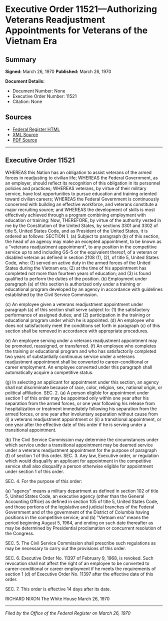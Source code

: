 # Executive Order 11521—Authorizing Veterans Readjustment Appointments for Veterans of the Vietnam Era

## Summary

**Signed:** March 26, 1970
**Published:** March 26, 1970

**Document Details:**
- Document Number: None
- Executive Order Number: 11521
- Citation: None

## Sources
- [Federal Register HTML](https://www.presidency.ucsb.edu/documents/executive-order-11521-authorizing-veterans-readjustment-appointments-for-veterans-the)
- [XML Source](None)
- [PDF Source](None)

---

## Executive Order 11521

WHEREAS this Nation has an obligation to assist veterans of the armed forces in readjusting to civilian life;
WHEREAS the Federal Government, as an employer, should reflect its recognition of this obligation in its personnel policies and practices;
WHEREAS veterans, by virtue of their military service, have lost opportunities to pursue education and training oriented toward civilian careers;
WHEREAS the Federal Government is continuously concerned with building an effective workforce, and veterans constitute a major recruiting source; and
WHEREAS the development of skills is most effectively achieved through a program combining employment with education or training:
Now, THEREFORE, by virtue of the authority vested in me by the Constitution of the United States, by sections 3301 and 3302 of title 5, United States Code, and as President of the United States, it is ordered as follows:
SECTION 1. (a) Subject to paragraph (b) of this section, the head of an agency may make an excepted appointment, to be known as a "veterans readjustment appointment", to any position in the competitive service up to and including GS-5 or the equivalent thereof, of a veteran or disabled veteran as defined in section 2108 (1), (2), of title 5, United States Code, who:
    (1) served on active duty in the armed forces of the United States during the Vietnam era;
    (2) at the time of his appointment has completed not more than fourteen years of education; and
    (3) is found qualified to perform the duties of the position.
(b) Employment under paragraph (a) of this section is authorized only under a training or educational program developed by an agency in accordance with guidelines established by the Civil Service Commission.

(c) An employee given a veterans readjustment appointment under paragraph (a) of this section shall serve subject to:
    (1) the satisfactory performance of assigned duties; and
    (2) participation in the training or educational program under which he is appointed.
(d) An employee who does not satisfactorily meet the conditions set forth in paragraph (c) of this section shall be removed in accordance with appropriate procedures.

(e) An employee serving under a veterans readjustment appointment may be promoted, reassigned, or transferred.
(f) An employee who completes the training or educational program and who has satisfactorily completed two years of substantially continuous service under a veterans readjustment appointment shall be converted to career-conditional or career employment. An employee converted under this paragraph shall automatically acquire a competitive status.

(g) In selecting an applicant for appointment under this section, an agency shall not discriminate because of race, color, religion, sex, national origin, or political affiliation.
SEC. 2. (a) A person eligible for appointment under section 1 of this order may be appointed only within one year after his separation from the armed forces, or one year following his release from hospitalization or treatment immediately following his separation from the armed forces, or one year after involuntary separation without cause from (i) a veterans readjustment appointment or (ii) a transitional appointment, or one year after the effective date of this order if he is serving under a transitional appointment.

(b) The Civil Service Commission may determine the circumstances under which service under a transitional appointment may be deemed service under a veterans readjustment appointment for the purpose of paragraph (f) of section 1 of this order.
SEC. 3. Any law, Executive order, or regulation which would disqualify an applicant for appointment in the competitive service shall also disqualify a person otherwise eligible for appointment under section 1 of this order.

SEC. 4. For the purpose of this order:

(a) "agency" means a military department as defined in section 102 of title 5, United States Code, an executive agency (other than the General Accounting Office) as defined in section 105 of title 5, United States Code, and those portions of the legislative and judicial branches of the Federal Government and of the government of the District of Columbia having positions in the competitive service; and
(b) "Vietnam era" means the period beginning August 5, 1964, and ending on such date thereafter as may be determined by Presidential proclamation or concurrent resolution of the Congress.

SEC. 5. The Civil Service Commission shall prescribe such regulations as may be necessary to carry out the provisions of this order.

SEC. 6. Executive Order No. 11397 of February 9, 1968, is revoked. Such revocation shall not affect the right of an employee to be converted to career-conditional or career employment if he meets the requirements of section 1 (d) of Executive Order No. 11397 after the effective date of this order.

SEC. 7. This order is effective 14 days after its date.

RICHARD NIXON
The White House
March 26, 1970

---

*Filed by the Office of the Federal Register on March 26, 1970*

